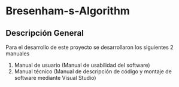 # Bresenham-s-Algorithm

## Descripción General 

Para el desarrollo de este proyecto se desarrollaron los siguientes 2 manuales

1. Manual de usuario (Manual de usabilidad del software)
2. Manual técnico (Manual de descripción de código y montaje de software mediante Visual Studio)
